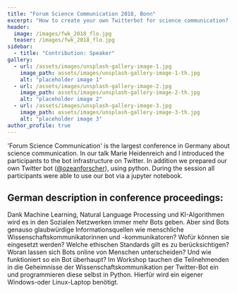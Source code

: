 ```yaml
---
title: "Forum Science Communication 2018, Bonn"
excerpt: "How to create your own Twitterbot for science communication? Interactive session for all participants."
header:
  image: /images/fwk_2018_flo.jpg
  teaser: /images/fwk_2018_flo.jpg
sidebar:
  - title: "Contribution: Speaker"
gallery:
  - url: /assets/images/unsplash-gallery-image-1.jpg
    image_path: assets/images/unsplash-gallery-image-1-th.jpg
    alt: "placeholder image 1"
  - url: /assets/images/unsplash-gallery-image-2.jpg
    image_path: assets/images/unsplash-gallery-image-2-th.jpg
    alt: "placeholder image 2"
  - url: /assets/images/unsplash-gallery-image-3.jpg
    image_path: assets/images/unsplash-gallery-image-3-th.jpg
    alt: "placeholder image 3"
author_profile: true
---
```


'Forum Science Communication' is the largest conference in Germany about science communication. In our talk Marie Heidenreich and I introduced the participants to the bot infrastructure on Twitter. In addition we prepared our own Twitter bot ([@ozeanforscher]("https://twitter.com/ozeanforscher)), using python. During the session all participants were able to use our bot via a jupyter notebook.

## German description in conference proceedings: 

Dank Machine Learning, Natural Language Processing und KI-Algorithmen wird es in den Sozialen Netzwerken immer mehr Bots geben. Aber sind Bots genauso glaubwürdige Informationsquellen wie menschliche Wissenschaftskommunikatorinnen und -kommunikatoren? Wofür können sie eingesetzt werden? Welche ethischen Standards gilt es zu berücksichtigen? Woran lassen sich Bots online von Menschen unterscheiden? Und wie funktioniert so ein Bot überhaupt? Im Workshop tauchen die Teilnehmenden in die Geheimnisse der Wissenschaftskommunikation per Twitter-Bot ein und programmieren diese selbst in Python. Hierfür wird ein eigener Windows-oder Linux-Laptop benötigt.